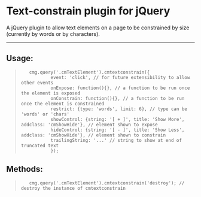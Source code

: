 Text-constrain plugin for jQuery
===========================

A jQuery plugin to allow text elements on a page to be constrained by size (currently by words or by characters).

***

## Usage:

>        cmg.query('.cmTextElement').cmtextconstrain({
>                event: 'click', // for future extensibility to allow other events
>                onExpose: function(){}, // a function to be run once the element is exposed
>                onConstrain: function(){}, // a function to be run once the element is constrained
>                restrict: {type: 'words', limit: 6}, // type can be 'words' or 'chars'
>                showControl: {string: '[ + ]', title: 'Show More', addclass: 'cmShowHide'}, // element shown to expose
>                hideControl: {string: '[ - ]', title: 'Show Less', addclass: 'cmShowHide'}, // element shown to constrain
>                trailingString: '...' // string to show at end of truncated text
>                });

## Methods:

>        cmg.query('.cmTextElement').cmtextconstrain('destroy'); // destroy the instance of cmtextconstrain
